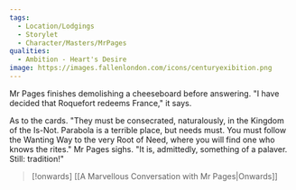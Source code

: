 ```yaml
---
tags:
  - Location/Lodgings
  - Storylet
  - Character/Masters/MrPages
qualities:
  - Ambition - Heart's Desire
image: https://images.fallenlondon.com/icons/centuryexibition.png
---
```

Mr Pages finishes demolishing a cheeseboard before answering. "I have decided that Roquefort redeems France," it says.

As to the cards. "They must be consecrated, naturalously, in the Kingdom of the Is-Not. Parabola is a terrible place, but needs must. You must follow the Wanting Way to the very Root of Need, where you will find one who knows the rites." Mr Pages sighs. "It is, admittedly, something of a palaver. Still: tradition!"

> [!onwards] [[A Marvellous Conversation with Mr Pages|Onwards]]